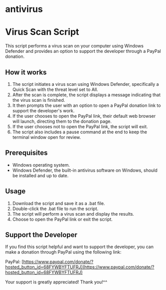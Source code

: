 # antivirus
# Virus Scan Script

This script performs a virus scan on your computer using Windows Defender and provides an option to support the developer through a PayPal donation.

## How it works

1. The script initiates a virus scan using Windows Defender, specifically a Quick Scan with the threat level set to All.
2. After the scan is complete, the script displays a message indicating that the virus scan is finished.
3. It then prompts the user with an option to open a PayPal donation link to support the developer's work.
4. If the user chooses to open the PayPal link, their default web browser will launch, directing them to the donation page.
5. If the user chooses not to open the PayPal link, the script will exit.
6. The script also includes a pause command at the end to keep the terminal window open for review.

## Prerequisites

- Windows operating system.
- Windows Defender, the built-in antivirus software on Windows, should be installed and up to date.

## Usage

1. Download the script and save it as a .bat file.
2. Double-click the .bat file to run the script.
3. The script will perform a virus scan and display the results.
4. Choose to open the PayPal link or exit the script.

## Support the Developer

If you find this script helpful and want to support the developer, you can make a donation through PayPal using the following link:

PayPal: [https://www.paypal.com/donate/?hosted_button_id=68FYWBYFTUFRJ](https://www.paypal.com/donate/?hosted_button_id=68FYWBYFTUFRJ)

Your support is greatly appreciated! Thank you!^^
